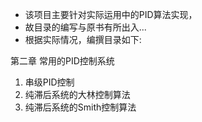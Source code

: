 
* 该项目主要针对实际运用中的PID算法实现，
* 故目录的编写与原书有所出入...
* 根据实际情况，编撰目录如下:

第二章 常用的PID控制系统

1. 串级PID控制
2. 纯滞后系统的大林控制算法
3. 纯滞后系统的Smith控制算法

